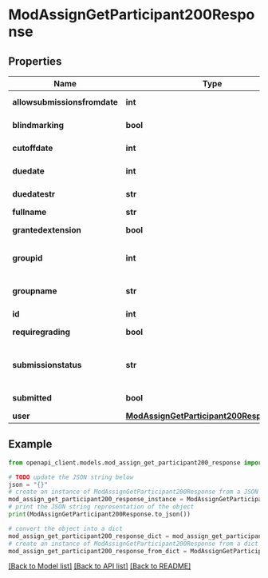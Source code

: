 # ModAssignGetParticipant200Response


## Properties

Name | Type | Description | Notes
------------ | ------------- | ------------- | -------------
**allowsubmissionsfromdate** | **int** | allowsubmissionsfromdate for the user | [default to null]
**blindmarking** | **bool** | is blind marking enabled for this assignment | [default to False]
**cutoffdate** | **int** | cutoffdate for the user | [default to null]
**duedate** | **int** | duedate for the user | [default to null]
**duedatestr** | **str** | duedate for the user | [default to 'null']
**fullname** | **str** | The fullname of the user | 
**grantedextension** | **bool** | have they been granted an extension | [default to False]
**groupid** | **int** | for group assignments this is the group id | [optional] [default to null]
**groupname** | **str** | for group assignments this is the group name | [optional] [default to 'null']
**id** | **int** | ID of the user | 
**requiregrading** | **bool** | is their submission waiting for grading | [default to False]
**submissionstatus** | **str** | The submission status (new, draft, reopened or submitted).                 Empty when not submitted. | [optional] [default to 'null']
**submitted** | **bool** | have they submitted their assignment | [default to False]
**user** | [**ModAssignGetParticipant200ResponseUser**](ModAssignGetParticipant200ResponseUser.md) |  | [optional] 

## Example

```python
from openapi_client.models.mod_assign_get_participant200_response import ModAssignGetParticipant200Response

# TODO update the JSON string below
json = "{}"
# create an instance of ModAssignGetParticipant200Response from a JSON string
mod_assign_get_participant200_response_instance = ModAssignGetParticipant200Response.from_json(json)
# print the JSON string representation of the object
print(ModAssignGetParticipant200Response.to_json())

# convert the object into a dict
mod_assign_get_participant200_response_dict = mod_assign_get_participant200_response_instance.to_dict()
# create an instance of ModAssignGetParticipant200Response from a dict
mod_assign_get_participant200_response_from_dict = ModAssignGetParticipant200Response.from_dict(mod_assign_get_participant200_response_dict)
```
[[Back to Model list]](../README.md#documentation-for-models) [[Back to API list]](../README.md#documentation-for-api-endpoints) [[Back to README]](../README.md)


